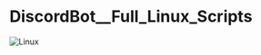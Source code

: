 # DiscordBot__Full_Linux_Scripts

![Linux](https://hackaday.com/wp-content/uploads/2017/01/optimizing-linux-thumbnail.jpg?w=400)
